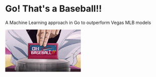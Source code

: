 # Go! That's a Baseball!!

A Machine Learning approach in Go to outperform Vegas MLB models

![Oh! That's a Baseball!!](data/images/oh-thats-a-baseball.gif)